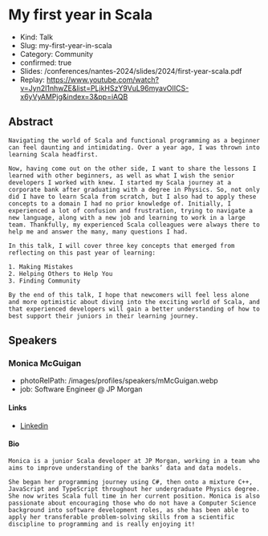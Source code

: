 # My first year in Scala

- Kind: Talk
- Slug: my-first-year-in-scala
- Category: Community
- confirmed: true
- Slides: /conferences/nantes-2024/slides/2024/first-year-scala.pdf
- Replay: https://www.youtube.com/watch?v=Jyn2l1nhwZE&list=PLjkHSzY9VuL96myavOIICS-x6yVyAMPjg&index=3&pp=iAQB

## Abstract

```
Navigating the world of Scala and functional programming as a beginner can feel daunting and intimidating. Over a year ago, I was thrown into learning Scala headfirst.

Now, having come out on the other side, I want to share the lessons I learned with other beginners, as well as what I wish the senior developers I worked with knew. I started my Scala journey at a corporate bank after graduating with a degree in Physics. So, not only did I have to learn Scala from scratch, but I also had to apply these concepts to a domain I had no prior knowledge of. Initially, I experienced a lot of confusion and frustration, trying to navigate a new language, along with a new job and learning to work in a large team. Thankfully, my experienced Scala colleagues were always there to help me and answer the many, many questions I had.

In this talk, I will cover three key concepts that emerged from reflecting on this past year of learning:

1. Making Mistakes
2. Helping Others to Help You
3. Finding Community

By the end of this talk, I hope that newcomers will feel less alone and more optimistic about diving into the exciting world of Scala, and that experienced developers will gain a better understanding of how to best support their juniors in their learning journey.
```

## Speakers

### Monica McGuigan

- photoRelPath: /images/profiles/speakers/mMcGuigan.webp
- job: Software Engineer @ JP Morgan

#### Links

- [Linkedin](https://www.linkedin.com/in/monica-mcguigan)

#### Bio

```
Monica is a junior Scala developer at JP Morgan, working in a team who aims to improve understanding of the banks’ data and data models.

She began her programming journey using C#, then onto a mixture C++, JavaScript and TypeScript throughout her undergraduate Physics degree. She now writes Scala full time in her current position. Monica is also passionate about encouraging those who do not have a Computer Science background into software development roles, as she has been able to apply her transferable problem-solving skills from a scientific discipline to programming and is really enjoying it!
```
